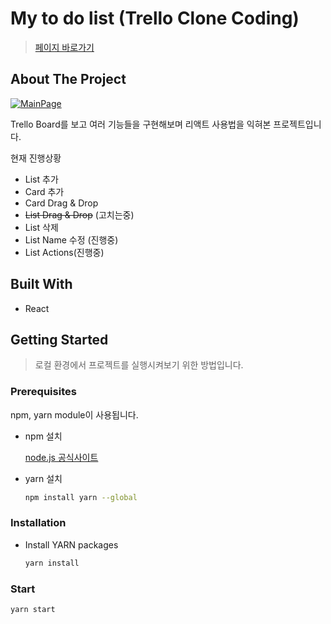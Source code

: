 # My to do list (Trello Clone Coding)

> [페이지 바로가기](https://mooyeon-choi.github.io/trello_clone_coding/)

## About The Project

[![MainPage](./images/mainpage.PNG)](https://mooyeon-choi.github.io/trello_clone_coding/)

Trello Board를 보고 여러 기능들을 구현해보며 리액트 사용법을 익혀본 프로젝트입니다.

현재 진행상황

* List 추가
* Card 추가
* Card Drag & Drop
* ~~List Drag & Drop~~ (고치는중)
* List 삭제
* List Name 수정 (진행중)
* List Actions(진행중)

## Built With

* React

## Getting Started

> 로컬 환경에서 프로젝트를 실행시켜보기 위한 방법입니다.

### Prerequisites

npm, yarn module이 사용됩니다.

- npm 설치

  [node.js 공식사이트](https://nodejs.org/en/)

- yarn 설치

  ```bash
  npm install yarn --global
  ```

### Installation

- Install YARN packages

  ```bash
  yarn install
  ```

### Start

```bash
yarn start
```
